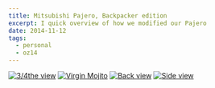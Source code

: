 ```yaml
---
title: Mitsubishi Pajero, Backpacker edition
excerpt: I quick overview of how we modified our Pajero
date: 2014-11-12
tags:
  - personal
  - oz14
---
```


[![3/4the view][imgI]][I]
[![Virgin Mojito][imgII]][II]
[![Back view][imgIII]][III]
[![Side view][imgIV]][IV]


[I]: https://www.flickr.com/photos/windgazer/15727061381
[imgI]: https://farm6.staticflickr.com/5602/15727061381_c05a4e13f3_z.jpg
[II]:https://www.flickr.com/photos/windgazer/15196766353
[imgII]: https://farm8.staticflickr.com/7484/15196766353_e3634b1296_z.jpg
[III]: https://www.flickr.com/photos/windgazer/15631342790
[imgIII]:https://farm8.staticflickr.com/7500/15631342790_a3cd25e7f9_z.jpg
[IV]: https://www.flickr.com/photos/windgazer/15816215565
[imgIV]: https://farm9.staticflickr.com/8533/15816215565_39e168a08d_z.jpg
